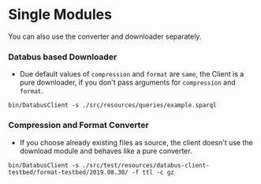 # Single Modules

You can also use the converter and downloader separately.

### Databus based Downloader

* Due default values of `compression` and `format` are `same`, the Client is a pure downloader, if you don't pass arguments for `compression` and `format`.
```
bin/DatabusClient -s ./src/resources/queries/example.sparql
```

### Compression and Format Converter

* If you choose already existing files as source, the client doesn't use the download module and behaves like a pure converter.
```
bin/DatabusClient -s ./src/test/resources/databus-client-testbed/format-testbed/2019.08.30/ -f ttl -c gz
```